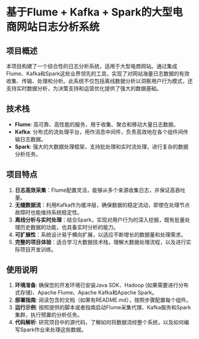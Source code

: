 # 基于Flume + Kafka + Spark的大型电商网站日志分析系统

## 项目概述

本项目构建了一个综合性的日志分析系统，适用于大型电商网站。通过集成Flume、Kafka和Spark这些业界领先的工具，实现了对网站海量日志数据的有效收集、传输、处理和分析。此系统不仅包括离线数据分析以洞察用户行为模式，还支持实时数据分析，为决策支持和运营优化提供了强大的数据基础。

## 技术栈

- **Flume**: 高可靠、高性能的服务，用于收集、聚合和移动大量日志数据。
- **Kafka**: 分布式的流处理平台，用作消息中间件，负责高效地在各个组件间传输日志数据。
- **Spark**: 强大的大数据处理框架，支持批处理和实时流处理，进行复杂的数据分析任务。

## 项目特点

1. **日志高效采集**：Flume配置灵活，能够从多个来源收集日志，并保证高吞吐量。
2. **无缝数据流**：利用Kafka作为缓冲层，确保数据的稳定流动，即使在处理节点故障时也能维持系统稳定性。
3. **离线分析与实时处理**：结合Spark，实现对用户行为的深入挖掘，既有批量处理历史数据的功能，也具备实时分析的能力。
4. **可扩展性**：系统设计易于横向扩展，以适应不断增长的数据量和处理需求。
5. **完整的项目体验**：适合学习大数据技术栈，理解大数据处理流程，以及进行实际项目开发训练。

## 使用说明

1. **环境准备**: 确保您的开发环境已安装Java SDK、Hadoop (如果需要进行分布式存储)、Apache Flume、Apache Kafka和Apache Spark。
2. **部署指南**: 阅读包含的文档（如果有README.md），按照步骤配置每个组件。
3. **运行示例**: 按照提供的脚本或者指南启动Flume采集代理、Kafka服务和Spark集群，执行预置的分析任务。
4. **代码解析**: 研究项目中的源代码，了解如何将数据流经整个系统，以及如何编写Spark作业来处理这些数据。


